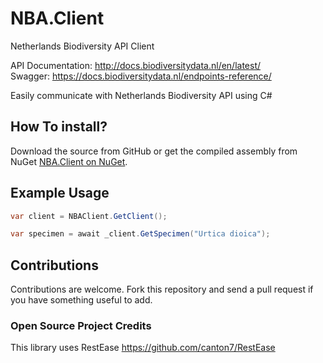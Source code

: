 # NBA.Client
Netherlands Biodiversity API Client

API Documentation: http://docs.biodiversitydata.nl/en/latest/   
Swagger: https://docs.biodiversitydata.nl/endpoints-reference/

Easily communicate with Netherlands Biodiversity API using C#

## How To install?
Download the source from GitHub or get the compiled assembly from NuGet [NBA.Client on NuGet](https://nuget.org/packages/NBA.Client).

## Example Usage

```cs
var client = NBAClient.GetClient();

var specimen = await _client.GetSpecimen("Urtica dioica");
```


## Contributions

Contributions are welcome. Fork this repository and send a pull request if you have something useful to add.

### Open Source Project Credits
This library uses RestEase https://github.com/canton7/RestEase

